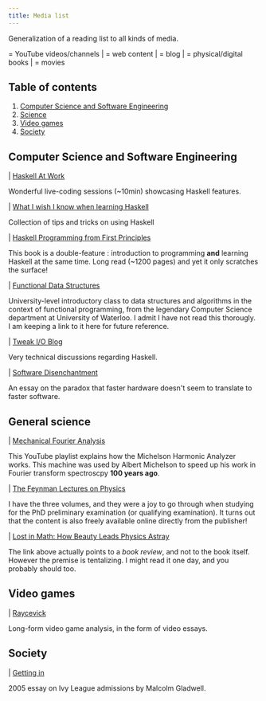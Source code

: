 ```yaml
---
title: Media list
---
```


Generalization of a reading list to all kinds of media.

<i class="fab fa-youtube"></i> = YouTube videos/channels 
| 
<i class="fas fa-bookmark"></i> = web content
|
<i class="fas fa-rss"></i> = blog
|
<i class="fas fa-book"></i> = physical/digital books
|
<i class="fas fa-film"></i> = movies

## Table of contents


1. [Computer Science and Software Engineering](#software)
2. [Science](#science)
3. [Video games](#vidya)
4. [Society](#society)

## Computer Science and Software Engineering <a name="software"></a>

<i class="fab fa-youtube"></i> | [Haskell At Work](https://www.youtube.com/channel/UCUgxpaK7ySR-z6AXA5-uDuw)

Wonderful live-coding sessions (~10min) showcasing Haskell features.

<i class="fas fa-bookmark"></i> | [What I wish I know when learning Haskell](http://dev.stephendiehl.com/hask/)

Collection of tips and tricks on using Haskell

<i class="fas fa-book"></i> | [Haskell Programming from First Principles](http://haskellbook.com/)

This book is a double-feature : introduction to programming __and__ learning Haskell at the same time. Long read (~1200 pages) and yet it only scratches the surface!

<i class="fas fa-bookmark"></i> | [Functional Data Structures](https://cs.uwaterloo.ca/~plragde/flaneries/FDS/)

University-level introductory class to data structures and algorithms in the context of functional programming, from the legendary Computer Science department at University of Waterloo. I admit I have not read this thorougly. I am keeping a link to it here for future reference.

<i class="fas fa-rss"></i> | [Tweak I/O Blog](https://www.tweag.io/blog)

Very technical discussions regarding Haskell.

<i class="fas fa-bookmark"></i> | [Software Disenchantment](http://tonsky.me/blog/disenchantment/)

An essay on the paradox that faster hardware doesn't seem to translate to faster software.

## General science <a name="science"></a>

<i class="fab fa-youtube"></i> | [Mechanical Fourier Analysis](https://www.youtube.com/watch?v=NAsM30MAHLg&list=PL0INsTTU1k2UYO9Mck-i5HNqGNW5AeEwq)

This YouTube playlist explains how the Michelson Harmonic Analyzer works. This machine was used by Albert Michelson to speed up his work in Fourier transform spectroscpy __100 years ago__.

<i class="fas fa-book"></i> | [The Feynman Lectures on Physics](http://www.feynmanlectures.caltech.edu/)

I have the three volumes, and they were a joy to go through when studying for the PhD preliminary examination (or qualifying examination). It turns out that the content is also freely available online directly from the publisher!

<i class="fas fa-book"></i> | [Lost in Math: How Beauty Leads Physics Astray](https://www.nature.com/articles/d41586-018-05374-9)

The link above actually points to a _book review_, and not to the book itself. However the premise is tentalizing. I might read it one day, and you probably should too.

## Video games <a name="vidya"></a>

<i class="fab fa-youtube"></i> | [Raycevick](https://www.youtube.com/channel/UC1JTQBa5QxZCpXrFSkMxmPw)

Long-form video game analysis, in the form of video essays.

## Society <a name="society"></a>

<i class="fas fa-bookmark"></i> | [Getting in](https://www.newyorker.com/magazine/2005/10/10/getting-in)

2005 essay on Ivy League admissions by Malcolm Gladwell.